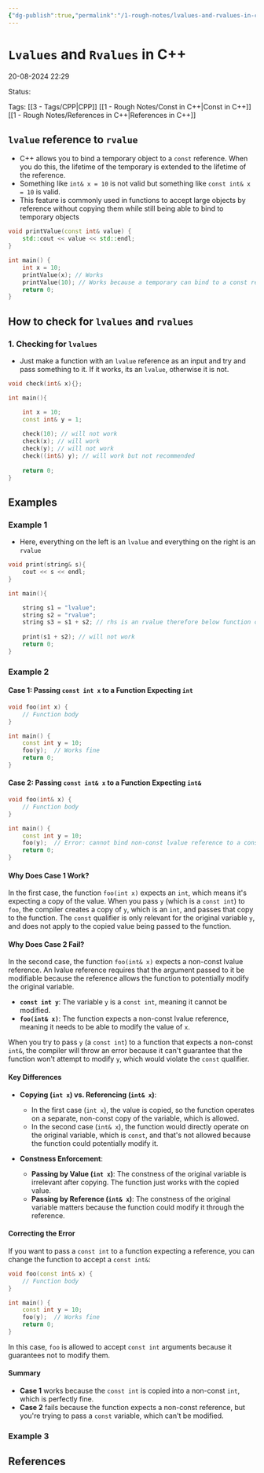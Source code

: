```yaml
---
{"dg-publish":true,"permalink":"/1-rough-notes/lvalues-and-rvalues-in-c/"}
---
```




# `Lvalues` and `Rvalues` in C++

20-08-2024 22:29

Status: 

Tags: [[3 - Tags/CPP\|CPP]] [[1 - Rough Notes/Const in C++\|Const in C++]] [[1 - Rough Notes/References in C++\|References in C++]]

## `lvalue` reference to `rvalue`

- C++ allows you to bind a temporary object to a `const` reference. When you do this, the lifetime of the temporary is extended to the lifetime of the reference.
- Something like `int& x = 10` is not valid but something like `const int& x = 10` is valid.
- This feature is commonly used in functions to accept large objects by reference without copying them while still being able to bind to temporary objects
```cpp
void printValue(const int& value) {
    std::cout << value << std::endl;
}

int main() {
	int x = 10;
	printValue(x); // Works
    printValue(10); // Works because a temporary can bind to a const reference
    return 0;
}
```

## How to check for `lvalues` and `rvalues`
### 1. Checking for `lvalues`
- Just make a function with an `lvalue` reference as an input and try and pass something to it. If it works, its an `lvalue`, otherwise it is not.
```cpp
void check(int& x){};

int main(){

	int x = 10;
	const int& y = 1;
	
	check(10); // will not work
	check(x); // will work
	check(y); // will not work
	check((int&) y); // will work but not recommended
	
	return 0;
}
```
## Examples
### Example 1
- Here, everything on the left is an `lvalue` and everything on the right is an `rvalue`
```cpp
void print(string& s){
	cout << s << endl;
}

int main(){

	string s1 = "lvalue";
	string s2 = "rvalue";
	string s3 = s1 + s2; // rhs is an rvalue therefore below function call will not work
	
	print(s1 + s2); // will not work
	return 0;
}
```

### Example 2
#### Case 1: Passing `const int x` to a Function Expecting `int`

```cpp
void foo(int x) {
    // Function body
}

int main() {
    const int y = 10;
    foo(y);  // Works fine
    return 0;
}
```

#### Case 2: Passing `const int& x` to a Function Expecting `int&`

```cpp
void foo(int& x) {
    // Function body
}

int main() {
    const int y = 10;
    foo(y);  // Error: cannot bind non-const lvalue reference to a const int
    return 0;
}
```

#### Why Does Case 1 Work?

In the first case, the function `foo(int x)` expects an `int`, which means it's expecting a copy of the value. When you pass `y` (which is a `const int`) to `foo`, the compiler creates a copy of `y`, which is an `int`, and passes that copy to the function. The `const` qualifier is only relevant for the original variable `y`, and does not apply to the copied value being passed to the function.

#### Why Does Case 2 Fail?

In the second case, the function `foo(int& x)` expects a non-const lvalue reference. An lvalue reference requires that the argument passed to it be modifiable because the reference allows the function to potentially modify the original variable.

- **`const int y`**: The variable `y` is a `const int`, meaning it cannot be modified.
- **`foo(int& x)`**: The function expects a non-const lvalue reference, meaning it needs to be able to modify the value of `x`.

When you try to pass `y` (a `const int`) to a function that expects a non-const `int&`, the compiler will throw an error because it can't guarantee that the function won't attempt to modify `y`, which would violate the `const` qualifier.

#### Key Differences

- **Copying (`int x`) vs. Referencing (`int& x`)**: 
  - In the first case (`int x`), the value is copied, so the function operates on a separate, non-const copy of the variable, which is allowed.
  - In the second case (`int& x`), the function would directly operate on the original variable, which is `const`, and that's not allowed because the function could potentially modify it.

- **Constness Enforcement**:
  - **Passing by Value (`int x`)**: The constness of the original variable is irrelevant after copying. The function just works with the copied value.
  - **Passing by Reference (`int& x`)**: The constness of the original variable matters because the function could modify it through the reference.

#### Correcting the Error

If you want to pass a `const int` to a function expecting a reference, you can change the function to accept a `const int&`:

```cpp
void foo(const int& x) {
    // Function body
}

int main() {
    const int y = 10;
    foo(y);  // Works fine
    return 0;
}
```

In this case, `foo` is allowed to accept `const int` arguments because it guarantees not to modify them.

#### Summary

- **Case 1** works because the `const int` is copied into a non-const `int`, which is perfectly fine.
- **Case 2** fails because the function expects a non-const reference, but you're trying to pass a `const` variable, which can't be modified.

### Example 3

## References